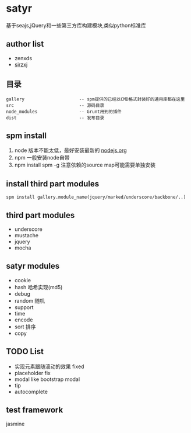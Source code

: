 # satyr
基于seajs,jQuery和一些第三方库构建模块,类似python标准库

## author list
* zenxds
* [sirzxj](https://github.com/sirzxj)

## 目录
	gallery						-- spm提供的已经以CMD格式封装好的通用库都在这里
	src 						-- 源码目录
	node_modules				-- Grunt用到的插件
	dist						-- 发布目录

## spm install
1. node 版本不能太低，最好安装最新的 [nodejs.org](http://nodejs.org/)
2. npm 一般安装node自带
3. npm install spm -g 注意依赖的source map可能需要单独安装

## install third part modules
	spm install gallery.module_name(jquery/marked/underscore/backbone/..)

## third part modules
* underscore
* mustache
* jquery
* mocha

## satyr modules
* cookie
* hash 		哈希实现(md5)
* debug
* random 	随机
* support
* time
* encode
* sort 排序
* copy

## TODO List
* 实现元素跟随滚动的效果 fixed
* placeholder fix
* modal like bootstrap modal
* tip
* autocomplete

## test framework
jasmine